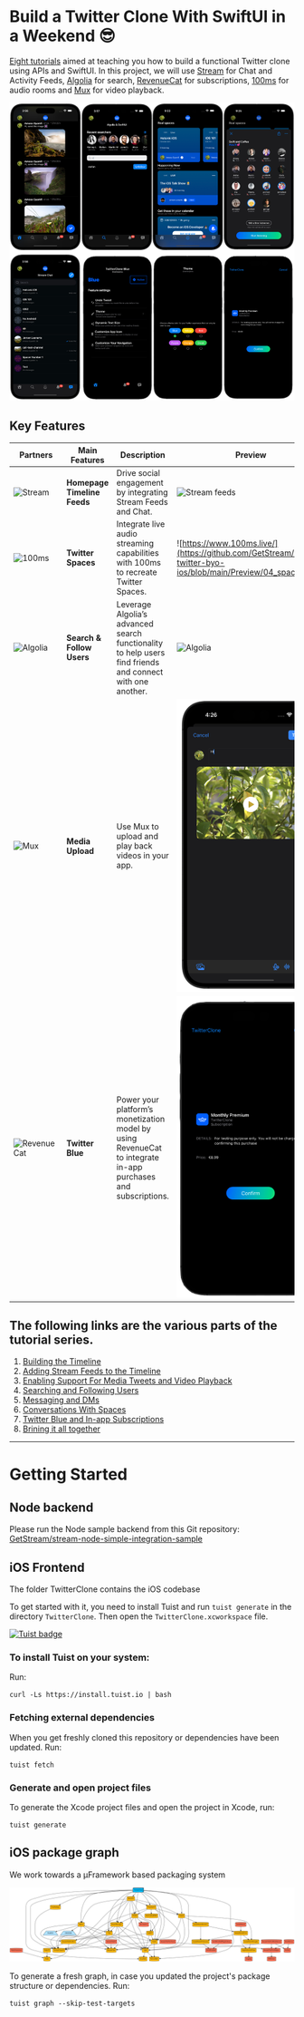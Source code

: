 # Build a Twitter Clone With SwiftUI in a Weekend :sunglasses:

[Eight tutorials](https://getstream.io/resources/projects/twitter-clone/) aimed at teaching you how to build a functional Twitter clone using APIs and SwiftUI. In this project, we will use [Stream](https://getstream.io/ios-activity-feed/tutorial/) for Chat and Activity Feeds, [Algolia](https://www.algolia.com/) for search, [RevenueCat](https://www.revenuecat.com/) for subscriptions, [100ms](https://www.100ms.live/) for audio rooms and [Mux](https://www.mux.com/) for video playback.

![Header image](https://github.com/GetStream/build-your-own-twitter/blob/main/Preview/byot-wrapup-header.png)

## Key Features

| Partners | Main Features | Description | Preview |
|---------------|---------------|-------------|---------|
| ![Stream](https://github.com/GetStream/stream-twitter-byo-ios/blob/main/Preview/stream.svg) | **Homepage Timeline Feeds**     | Drive social engagement by integrating Stream Feeds and Chat.    | ![Stream feeds](https://github.com/GetStream/stream-twitter-byo-ios/blob/main/Preview/01_signInTimeLine.gif) |
| ![100ms](https://github.com/GetStream/stream-twitter-byo-ios/blob/main/Preview/100ms.svg) |   **Twitter Spaces**   | Integrate live audio streaming capabilities with 100ms to recreate Twitter Spaces.     | ![https://www.100ms.live/](https://github.com/GetStream/stream-twitter-byo-ios/blob/main/Preview/04_spaces.gif) |
| ![Algolia](https://github.com/GetStream/stream-twitter-byo-ios/blob/main/Preview/algolia.svg) | **Search & Follow Users**     | Leverage Algolia’s advanced search functionality to help users find friends and connect with one another.     | ![Algolia](https://github.com/GetStream/stream-twitter-byo-ios/blob/main/Preview/03_search.gif) |
| ![Mux](https://github.com/GetStream/stream-twitter-byo-ios/blob/main/Preview/mux.svg) | **Media Upload**     | Use Mux to upload and play back videos in your app.     | ![Media upload with Mux](https://github.com/GetStream/build-your-own-twitter/blob/main/Preview/muxMedisUpload.png) |
| ![RevenueCat](https://github.com/GetStream/stream-twitter-byo-ios/blob/main/Preview/revenueCat.svg) | **Twitter Blue**     | Power your platform’s monetization model by using RevenueCat to integrate in-app purchases and subscriptions.     | ![RevenueCat subscription](https://github.com/GetStream/build-your-own-twitter/blob/main/Preview/revenueCatSubscription.png) |


## The following links are the various parts of the tutorial series.

1. [Building the Timeline](https://getstream.io/resources/projects/twitter-clone/building-the-timeline) 
2. [Adding Stream Feeds to the Timeline](https://getstream.io/resources/projects/twitter-clone/adding-stream-feeds-to-the-timeline/)
3. [Enabling Support For Media Tweets and Video Playback](https://getstream.io/resources/projects/twitter-clone/enabling-support-for-media-tweets-and-video-playback/)
4. [Searching and Following Users](https://getstream.io/resources/projects/twitter-clone/searching-and-following-users/)
5. [Messaging and DMs](https://getstream.io/resources/projects/twitter-clone/messaging-and-dms/)
6. [Conversations With Spaces](https://getstream.io/resources/projects/twitter-clone/conversations-with-spaces/)
7. [Twitter Blue and In-app Subscriptions](https://getstream.io/resources/projects/twitter-clone/twitter-blue-in-app-subscriptions/)
8. [Brining it all together](https://getstream.io/resources/projects/twitter-clone/wrap-up-and-conclusion/)

-------------

# Getting Started

## Node backend
Please run the Node sample backend from this Git repository: [GetStream/stream-node-simple-integration-sample](https://github.com/getstream/stream-node-simple-integration-sample/)

## iOS Frontend

The folder TwitterClone contains the iOS codebase

To get started with it, you need to install Tuist and run `tuist generate` in the directory `TwitterClone`. Then open the `TwitterClone.xcworkspace` file.

[![Tuist badge](https://img.shields.io/badge/Powered%20by-Tuist-blue)](https://tuist.io)


### To install Tuist on your system:

Run:
```shell
curl -Ls https://install.tuist.io | bash
```

### Fetching external dependencies

When you get freshly cloned this repository or dependencies have been updated. Run:

```shell
tuist fetch
```

### Generate and open project files
To generate the Xcode project files and open the project in Xcode, run:
```shell
tuist generate
```

## iOS package graph
We work towards a µFramework based packaging system

![](TwitterClone/graph.png)

To generate a fresh graph, in case you updated the project's package structure or dependencies. Run:

```shell
tuist graph --skip-test-targets
```

